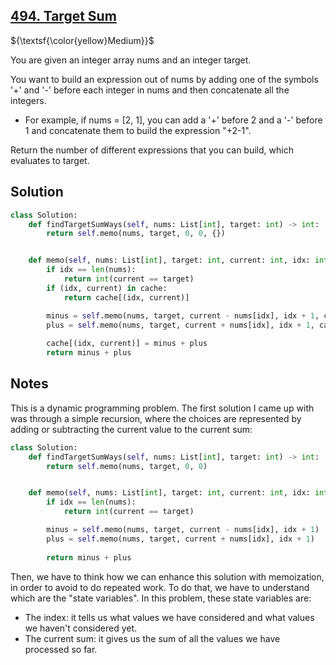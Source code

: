 ## [494. Target Sum](https://leetcode.com/problems/target-sum/)

${\textsf{\color{yellow}Medium}}$

You are given an integer array nums and an integer target.

You want to build an expression out of nums by adding one of the symbols '+' and '-' before each integer in nums and then concatenate all the integers.

- For example, if nums = [2, 1], you can add a '+' before 2 and a '-' before 1 and concatenate them to build the expression "+2-1".

Return the number of different expressions that you can build, which evaluates to target.

## Solution
```python
class Solution:
    def findTargetSumWays(self, nums: List[int], target: int) -> int:
        return self.memo(nums, target, 0, 0, {})


    def memo(self, nums: List[int], target: int, current: int, idx: int, cache: Dict):
        if idx == len(nums):
            return int(current == target)
        if (idx, current) in cache:
            return cache[(idx, current)]

        minus = self.memo(nums, target, current - nums[idx], idx + 1, cache)
        plus = self.memo(nums, target, current + nums[idx], idx + 1, cache)
        
        cache[(idx, current)] = minus + plus
        return minus + plus
```

## Notes
This is a dynamic programming problem. The first solution I came up with was through a simple recursion, where the choices are represented by adding or subtracting the current value to the current sum:

```python
class Solution:
    def findTargetSumWays(self, nums: List[int], target: int) -> int:
        return self.memo(nums, target, 0, 0)


    def memo(self, nums: List[int], target: int, current: int, idx: int):
        if idx == len(nums):
            return int(current == target)

        minus = self.memo(nums, target, current - nums[idx], idx + 1)
        plus = self.memo(nums, target, current + nums[idx], idx + 1)
        
        return minus + plus
```

Then, we have to think how we can enhance this solution with memoization, in order to avoid to do repeated work.
To do that, we have to understand which are the "state variables". In this problem, these state variables are:
- The index: it tells us what values we have considered and what values we haven't considered yet.
- The current sum: it gives us the sum of all the values we have processed so far.
